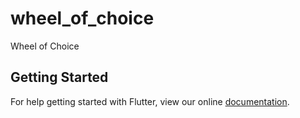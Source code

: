 # wheel_of_choice

Wheel of Choice

## Getting Started

For help getting started with Flutter, view our online
[documentation](https://flutter.io/).

